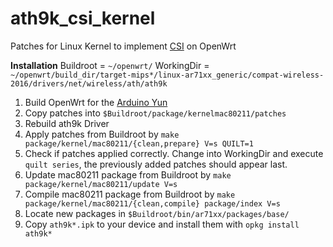 # ath9k_csi_kernel
Patches for Linux Kernel to implement [CSI](http://pdcc.ntu.edu.sg/wands/Atheros/) on OpenWrt

**Installation**
Buildroot = `~/openwrt/`
WorkingDir = `~/openwrt/build_dir/target-mips*/linux-ar71xx_generic/compat-wireless-2016/drivers/net/wireless/ath/ath9k`
1. Build OpenWrt for the [Arduino Yun](https://github.com/RedSnake64/openwrt-yun)
2. Copy patches into `$Buildroot/package/kernelmac80211/patches`
3. Rebuild ath9k Driver
1. Apply patches from Buildroot by `make package/kernel/mac80211/{clean,prepare} V=s QUILT=1`
2. Check if patches applied correctly. Change into WorkingDir and execute `quilt series`, the previously added patches should appear last.
3. Update mac80211 package from Buildroot by `make package/kernel/mac80211/update V=s` 
4. Compile mac80211 package from Buildroot by `make package/kernel/mac80211/{clean,compile} package/index V=s`
4. Locate new packages in `$Buildroot/bin/ar71xx/packages/base/`
5. Copy `ath9k*.ipk` to your device and install them with `opkg install ath9k*`


